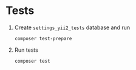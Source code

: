# Tests

1. Create `settings_yii2_tests` database and run

   ```
   composer test-prepare
   ```

2. Run tests

   ```
   composer test
   ```
